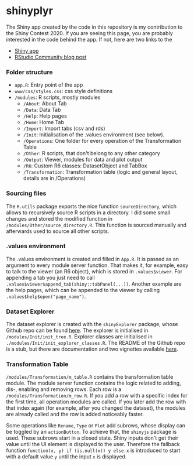 
# shinyplyr

The Shiny app created by the code in this repository is my contribution to the Shiny Contest 2020. If you are seeing this page, you are probably interested in the code behind the app. If not, here are two links to the

* [Shiny app](https://davidbarke.shinyapps.io/shinyplyr/) 
* [RStudio Community blog post](https://community.rstudio.com/t/shinyplyr-data-transformation-and-visualisation-2020-shiny-contest-submission/59776)
  
### Folder structure

* `app.R`: Entry point of the app
* `www/css/styles.css`: css style definitions
* `/modules`: R scripts, mostly modules
  * `/About`: About Tab
  * `/Data`: Data Tab
  * `/Help`: Help pages
  * `/Home`: Home Tab
  * `/Import`: Import tabs (csv and rds)
  * `/Init`: Initialisation of the .values environment (see below).
  * `/Operations`: One folder for every operation of the Transformation Table
  * `/Other`: R scripts, that don't belong to any other category
  * `/Output`: Viewer, modules for data and plot output
  * `/R6`: Custom R6 classes: DatasetObject and TabBox
  * `/Transformation`: Transformation table (logic and general layout, details are in /Operations)

### Sourcing files

The `R.utils` package exports the nice function `sourceDirectory`, which allows to recursively source R scripts in a directory. I did some small changes and stored the modified function in `/modules/Other/source_directory.R`. This function is sourced manually and afterwards used to source all other scripts. 

### .values environment

The .values environment is created and filled in `App.R`. It is passed as an argument to
every module server function. That makes it, for example, easy to talk to the viewer (an R6 object), which is stored in `.values$viewer`. For appending a tab you just need to call `.values$viewer$append_tab(shiny::tabPanel(...))`. Another example are the help pages, which can be appended to the viewer by calling `.values$help$open("page_name")`.

### Dataset Explorer

The dataset explorer is created with the `shinyExplorer` package, whose Github repo can be found [here](https://github.com/DavidBarke/shinyExplorer). The explorer is initialised in `/modules/Init/init_tree.R`. Explorer classes are initialised in `./modules/Init/init_explorer_classes.R`. The README of the Github repo is a stub, but there are documentation and two vignettes available [here](https://davidbarke.github.io/shinyExplorer/).

### Transformation Table

`/modules/Transformation/m_table.R` contains the transformation table module. The module server function contains the logic related to adding, dis-, enabling and removing rows. Each row is a `/modules/Transformation/m_row.R`. If you add a row with a specific index for the first time, all operation modules are called. If you later add the row with that index again (for example, after you changed the dataset), the modules are already called and the row is added noticeably faster.

Some operations like `Rename`, `Type` or `Plot` add subrows, whose display can be toggled by an `actionButton`. To achieve that, the `shinyjs` package is used. These subrows start in a closed state. Shiny inputs don't get their value until the UI element is displayed to the user. Therefore the fallback function `function(x, y) if (is.null(x)) y else x` is introduced to start with a default value `y` until the input `x` is displayed.


<!-- badges: start -->
<!-- badges: end -->



